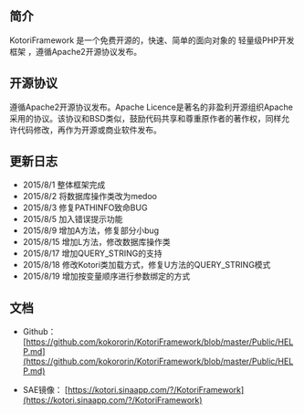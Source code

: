 ## 简介

KotoriFramework 是一个免费开源的，快速、简单的面向对象的 轻量级PHP开发框架 ，遵循Apache2开源协议发布。

## 开源协议

遵循Apache2开源协议发布。Apache Licence是著名的非盈利开源组织Apache采用的协议。该协议和BSD类似，鼓励代码共享和尊重原作者的著作权，同样允许代码修改，再作为开源或商业软件发布。

## 更新日志

* 2015/8/1  整体框架完成
* 2015/8/2  将数据库操作类改为medoo
* 2015/8/3  修复PATHINFO致命BUG
* 2015/8/5  加入错误提示功能
* 2015/8/9  增加A方法，修复部分小bug
* 2015/8/15 增加L方法，修改数据库操作类
* 2015/8/17 增加QUERY_STRING的支持
* 2015/8/18 修改Kotori类加载方式，修复U方法的QUERY_STRING模式
* 2015/8/19 增加按变量顺序进行参数绑定的方式

## 文档

* Github： [https://github.com/kokororin/KotoriFramework/blob/master/Public/HELP.md](https://github.com/kokororin/KotoriFramework/blob/master/Public/HELP.md)

* SAE镜像： [https://kotori.sinaapp.com/?/KotoriFramework](https://kotori.sinaapp.com/?/KotoriFramework)